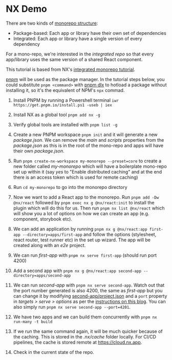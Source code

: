 # NX Demo

There are two kinds of [monorepo structure](https://nx.dev/concepts/integrated-vs-package-based):

- Package-based: Each app or library have their own set of dependencies
- Integrated: Each app or library have a single version of every dependency

For a mono-repo, we're interested in the _integrated repo_ so that every app/library uses the same version of a shared React component.

This tutorial is based from NX's [integrated monorepo tutorial](https://nx.dev/getting-started/tutorials/integrated-repo-tutorial).

[pnpm](https://pnpm.io/) will be used as the package manager. In the tutorial steps below, you could substitute `pnpm <command>` with [pnpm dlx](https://pnpm.io/cli/dlx) to hotload a package without installing it, so it's the equivalent of NPM's `npx` commad.

1. Install PNPM by running a Powershell terminal `iwr https://get.pnpm.io/install.ps1 -useb | iex`

2. Install NX as a global tool `pnpm add nx -g`

3. Verify global tools are installed with `pnpm list -g`

4. Create a new PNPM workspace `pnpm init` and it will generate a new _package.json_. We can remove the _main_ and _scripts_ properties from the _package.json_ as this is in the root of the mono-repo and apps will have their own _package.json_.

5. Run `pnpm create-nx-workspace my-monorepo --preset=core` to create a new folder called _my-monorepo_ which will have a boilerplate mono-repo set up within it (say _yes_ to "Enable distributed caching" and at the end there is an access token which is used for remote caching)

6. Run `cd my-monorepo` to go into the monorepo directory

7. Now we want to add a React app to the monorepo. Run `pnpm add -Dw @nx/react` followed by `pnpm exec nx g @nx/react:init` to install the plugin which will do this for us. Then run `pnpm nx list @nx/react` which will show you a lot of options on how we can create an app (e.g. component, storybook etc).

8. We can add an application by running `pnpm nx g @nx/react:app first-app --directory=apps/first-app` and follow the options (stylesheet, react router, test runner etc) in the set up wizard. The app will be created along with an _e2e_ project.

9. We can run _first-app_ with `pnpm nx serve first-app` (should run port 4200)

10. Add a second app with `pnpm nx g @nx/react:app second-app --directory=apps/second-app`

11. We can run _second-app_ with `pnpm nx serve second-app`. Watch out that the port number generated is also 4200, the same as _first-app_ but you can change it by modifying [second-app/project.json](./my-monorepo/apps/second-app/project.json) and a `port` property in _targets > serve > options_ as per the [instructions on this blog](https://medium.com/@donald.murillo07/how-to-change-the-default-port-for-any-nx-project-with-2-simple-tricks-c02b0741b9b3). You can also simply run `pnpm nx serve second-app --port=4201`.

12. We have two apps and we can build them concurrently with `pnpm nx run-many -t build`

13. If we run the same command again, it will be much quicker because of the caching. This is stored in the _.nx/cache_ folder locally. For CI/CD pipelines, the cache is stored remote at https://cloud.nx.app.

14. Check in the current state of the repo.
